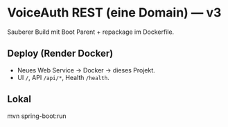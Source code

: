 # VoiceAuth REST (eine Domain) — v3
Sauberer Build mit Boot Parent + repackage im Dockerfile.

## Deploy (Render Docker)
- Neues Web Service → Docker → dieses Projekt.
- UI `/`, API `/api/*`, Health `/health`.

## Lokal
mvn spring-boot:run
